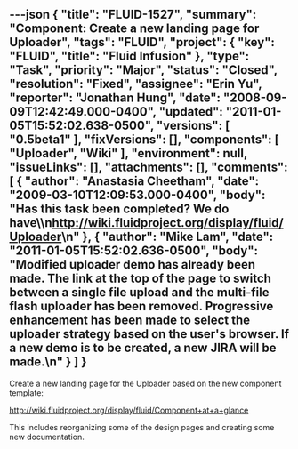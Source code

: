 ---json
{
  "title": "FLUID-1527",
  "summary": "Component: Create a new landing page for Uploader",
  "tags": "FLUID",
  "project": {
    "key": "FLUID",
    "title": "Fluid Infusion"
  },
  "type": "Task",
  "priority": "Major",
  "status": "Closed",
  "resolution": "Fixed",
  "assignee": "Erin Yu",
  "reporter": "Jonathan Hung",
  "date": "2008-09-09T12:42:49.000-0400",
  "updated": "2011-01-05T15:52:02.638-0500",
  "versions": [
    "0.5beta1"
  ],
  "fixVersions": [],
  "components": [
    "Uploader",
    "Wiki"
  ],
  "environment": null,
  "issueLinks": [],
  "attachments": [],
  "comments": [
    {
      "author": "Anastasia Cheetham",
      "date": "2009-03-10T12:09:53.000-0400",
      "body": "Has this task been completed? We do have\\\n<http://wiki.fluidproject.org/display/fluid/Uploader>\n"
    },
    {
      "author": "Mike Lam",
      "date": "2011-01-05T15:52:02.636-0500",
      "body": "Modified uploader demo has already been made.   The link at the top of the page to switch between a single file upload and the multi-file flash uploader has been removed.    Progressive enhancement has been made to select the uploader strategy based on the user's browser.   If a new demo is to be created, a new JIRA will be made.\n"
    }
  ]
}
---
Create a new landing page for the Uploader based on the new component template:

<http://wiki.fluidproject.org/display/fluid/Component+at+a+glance>

This includes reorganizing some of the design pages and creating some new documentation.

        